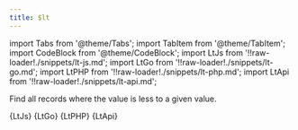 ```yaml
---
title: $lt
---
```


import Tabs from '@theme/Tabs';
import TabItem from '@theme/TabItem';
import CodeBlock from '@theme/CodeBlock';
import LtJs from '!!raw-loader!./snippets/lt-js.md';
import LtGo from '!!raw-loader!./snippets/lt-go.md';
import LtPHP from '!!raw-loader!./snippets/lt-php.md';
import LtApi from '!!raw-loader!./snippets/lt-api.md';

Find all records where the value is less to a given value.

<Tabs>
  <TabItem value="javascript" label="Javascript" default>
    <CodeBlock className="language-jsx">
      {LtJs}
    </CodeBlock>
  </TabItem>
  <TabItem value="go" label="Go" default>
    <CodeBlock className="language-jsx">
      {LtGo}
    </CodeBlock>
  </TabItem>
  <TabItem value="php" label="PHP" default>
    <CodeBlock className="language-jsx">
      {LtPHP}
    </CodeBlock>
  </TabItem>
  <TabItem value="API" label="API">
    <CodeBlock className="language-jsx" title="[GET]">
      {LtApi}
    </CodeBlock>
  </TabItem>
</Tabs>

